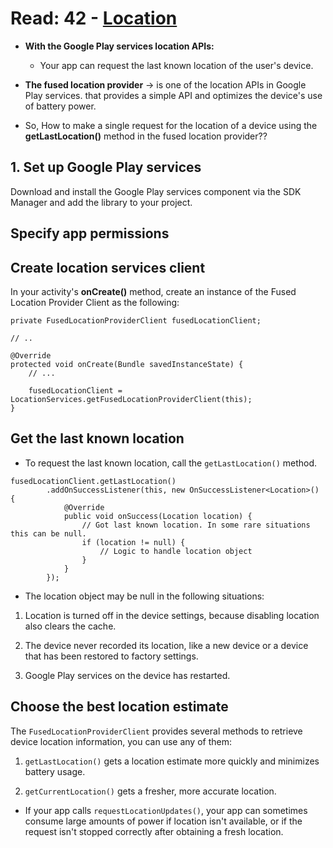 # Read: 42 - [Location](https://developer.android.com/training/location/retrieve-current)

- **With the Google Play services location APIs:**
    - Your app can request the last known location of the user's device. 

- **The fused location provider** -> is one of the location APIs in Google Play services. that provides a simple API and optimizes the device's use of battery power.

- So, How to make a single request for the location of a device using the **getLastLocation()** method in the fused location provider??

## 1. Set up Google Play services

Download and install the Google Play services component via the SDK Manager and add the library to your project. 


## Specify app permissions


## Create location services client

In your activity's **onCreate()** method, create an instance of the Fused Location Provider Client as the following:

```
private FusedLocationProviderClient fusedLocationClient;

// ..

@Override
protected void onCreate(Bundle savedInstanceState) {
    // ...

    fusedLocationClient = LocationServices.getFusedLocationProviderClient(this);
}
```

## Get the last known location

- To request the last known location, call the `getLastLocation()` method. 

```
fusedLocationClient.getLastLocation()
        .addOnSuccessListener(this, new OnSuccessListener<Location>() {
            @Override
            public void onSuccess(Location location) {
                // Got last known location. In some rare situations this can be null.
                if (location != null) {
                    // Logic to handle location object
                }
            }
        });
```

- The location object may be null in the following situations:
1. Location is turned off in the device settings, because disabling location also clears the cache.

2. The device never recorded its location, like a new device or a device that has been restored to factory settings.

3. Google Play services on the device has restarted.


## Choose the best location estimate

The `FusedLocationProviderClient` provides several methods to retrieve device location information, you can use any of them:
1. `getLastLocation()` gets a location estimate more quickly and minimizes battery usage.

2. `getCurrentLocation()` gets a fresher, more accurate location.

- If your app calls `requestLocationUpdates()`, your app can sometimes consume large amounts of power if location isn't available, or if the request isn't stopped correctly after obtaining a fresh location.

